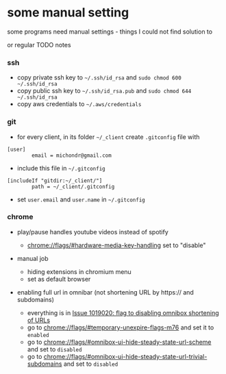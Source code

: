 # some manual setting 
some programs need manual settings  - things I could not find solution to

or regular TODO notes

### ssh
* copy private ssh key to `~/.ssh/id_rsa` and `sudo chmod 600 ~/.ssh/id_rsa`
* copy public ssh key to `~/.ssh/id_rsa.pub` and  `sudo chmod 644 ~/.ssh/id_rsa`
* copy aws credentials to `~/.aws/credentials`

### git
* for every client, in its folder `~/_client` create `.gitconfig` file with 
```
[user]
        email = michondr@gmail.com
```

* include this file in  `~/.gitconfig`
```
[includeIf "gitdir:~/_client/"]
        path = ~/_client/.gitconfig
```
* set `user.email` and `user.name` in `~/.gitconfig`

### chrome
* play/pause handles youtube videos instead of spotify
    * [chrome://flags/#hardware-media-key-handling](chrome://flags/#hardware-media-key-handling) set to "disable"

* manual job
    * hiding extensions in chromium menu
    * set as default browser

* enabling full url in omnibar (not shortening URL by https:// and subdomains)
    * everything is in [Issue 1019020: flag to disabling omnibox shortening of URLs](https://bugs.chromium.org/p/chromium/issues/detail?id=1019020)
    * go to [chrome://flags/#temporary-unexpire-flags-m76](chrome://flags/#temporary-unexpire-flags-m76) and set it to `enabled`
    * go to [chrome://flags/#omnibox-ui-hide-steady-state-url-scheme](chrome://flags/#omnibox-ui-hide-steady-state-url-scheme) and set to `disabled`
    * go to [chrome://flags/#omnibox-ui-hide-steady-state-url-trivial-subdomains](chrome://flags/#omnibox-ui-hide-steady-state-url-trivial-subdomains) and set to `disabled`